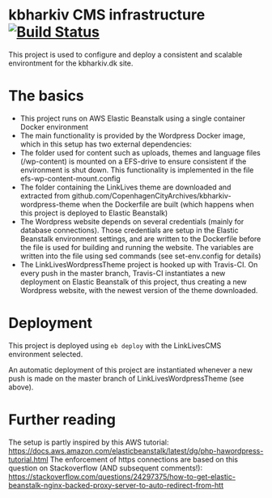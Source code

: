 # kbharkiv CMS infrastructure [![Build Status](https://travis-ci.org/CopenhagenCityArchives/kbharkiv-wordpress-infrastructure.svg?branch=master)](https://travis-ci.org/CopenhagenCityArchives/linklives-wordpress-infrastructure)
This project is used to configure and deploy a consistent and scalable environtment for the kbharkiv.dk site.

# The basics
* This project runs on AWS Elastic Beanstalk using a single container Docker environment
* The main functionality is provided by the Wordpress Docker image, which in this setup has two external dependencies:
* The folder used for content such as uploads, themes and language files (/wp-content) is mounted on a EFS-drive to ensure consistent if the environment is shut down. This functionality is implemented in the file efs-wp-content-mount.config
* The folder containing the LinkLives theme are downloaded and extracted from github.com/CopenhagenCityArchives/kbharkiv-wordpress-theme when the Dockerfile are built (which happens when this project is deployed to Elastic Beanstalk)
* The Wordpress website depends on several credentials (mainly for database connections). Those credentials are setup in the Elastic Beanstalk environment settings, and are written to the Dockerfile before the file is used for building and running the website. The variables are written into the file using sed commands (see set-env.config for details) 
* The LinkLivesWordpressTheme project is hooked up with Travis-CI. On every push in the master branch, Travis-CI instantiates a new deployment on Elastic Beanstalk of this project, thus creating a new Wordpress website, with the newest version of the theme downloaded.

# Deployment
This project is deployed using ``eb deploy`` with the LinkLivesCMS environment selected.

An automatic deployment of this project are instantiated whenever a new push is made on the master branch of LinkLivesWordpressTheme (see above).

# Further reading
The setup is partly inspired by this AWS tutorial: https://docs.aws.amazon.com/elasticbeanstalk/latest/dg/php-hawordpress-tutorial.html
The enforcement of https connections are based on this question on Stackoverflow (AND subsequent comments!): https://stackoverflow.com/questions/24297375/how-to-get-elastic-beanstalk-nginx-backed-proxy-server-to-auto-redirect-from-htt
